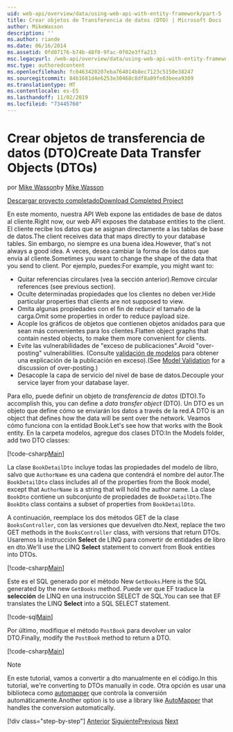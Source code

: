 ```yaml
---
uid: web-api/overview/data/using-web-api-with-entity-framework/part-5
title: Crear objetos de Transferencia de datos (DTO) | Microsoft Docs
author: MikeWasson
description: ''
ms.author: riande
ms.date: 06/16/2014
ms.assetid: 0fd07176-b74b-48f0-9fac-0f02e3ffa213
msc.legacyurl: /web-api/overview/data/using-web-api-with-entity-framework/part-5
msc.type: authoredcontent
ms.openlocfilehash: fc0463420207eba764014b8ec7123c5150e38247
ms.sourcegitcommit: 84b1681d4e6253e30468c8df8a09fe03beea9309
ms.translationtype: MT
ms.contentlocale: es-ES
ms.lasthandoff: 11/02/2019
ms.locfileid: "73445760"
---
```

# <a name="create-data-transfer-objects-dtos"></a><span data-ttu-id="b44ed-102">Crear objetos de transferencia de datos (DTO)</span><span class="sxs-lookup"><span data-stu-id="b44ed-102">Create Data Transfer Objects (DTOs)</span></span>

<span data-ttu-id="b44ed-103">por [Mike Wasson](https://github.com/MikeWasson)</span><span class="sxs-lookup"><span data-stu-id="b44ed-103">by [Mike Wasson](https://github.com/MikeWasson)</span></span>

[<span data-ttu-id="b44ed-104">Descargar proyecto completado</span><span class="sxs-lookup"><span data-stu-id="b44ed-104">Download Completed Project</span></span>](https://github.com/MikeWasson/BookService)

<span data-ttu-id="b44ed-105">En este momento, nuestra API Web expone las entidades de base de datos al cliente.</span><span class="sxs-lookup"><span data-stu-id="b44ed-105">Right now, our web API exposes the database entities to the client.</span></span> <span data-ttu-id="b44ed-106">El cliente recibe los datos que se asignan directamente a las tablas de base de datos.</span><span class="sxs-lookup"><span data-stu-id="b44ed-106">The client receives data that maps directly to your database tables.</span></span> <span data-ttu-id="b44ed-107">Sin embargo, no siempre es una buena idea.</span><span class="sxs-lookup"><span data-stu-id="b44ed-107">However, that's not always a good idea.</span></span> <span data-ttu-id="b44ed-108">A veces, desea cambiar la forma de los datos que envía al cliente.</span><span class="sxs-lookup"><span data-stu-id="b44ed-108">Sometimes you want to change the shape of the data that you send to client.</span></span> <span data-ttu-id="b44ed-109">Por ejemplo, puedes:</span><span class="sxs-lookup"><span data-stu-id="b44ed-109">For example, you might want to:</span></span>

- <span data-ttu-id="b44ed-110">Quitar referencias circulares (vea la sección anterior).</span><span class="sxs-lookup"><span data-stu-id="b44ed-110">Remove circular references (see previous section).</span></span>
- <span data-ttu-id="b44ed-111">Oculte determinadas propiedades que los clientes no deben ver.</span><span class="sxs-lookup"><span data-stu-id="b44ed-111">Hide particular properties that clients are not supposed to view.</span></span>
- <span data-ttu-id="b44ed-112">Omita algunas propiedades con el fin de reducir el tamaño de la carga.</span><span class="sxs-lookup"><span data-stu-id="b44ed-112">Omit some properties in order to reduce payload size.</span></span>
- <span data-ttu-id="b44ed-113">Acople los gráficos de objetos que contienen objetos anidados para que sean más convenientes para los clientes.</span><span class="sxs-lookup"><span data-stu-id="b44ed-113">Flatten object graphs that contain nested objects, to make them more convenient for clients.</span></span>
- <span data-ttu-id="b44ed-114">Evite las vulnerabilidades de "exceso de publicaciones".</span><span class="sxs-lookup"><span data-stu-id="b44ed-114">Avoid "over-posting" vulnerabilities.</span></span> <span data-ttu-id="b44ed-115">(Consulte [validación de modelos](../../formats-and-model-binding/model-validation-in-aspnet-web-api.md) para obtener una explicación de la publicación en exceso).</span><span class="sxs-lookup"><span data-stu-id="b44ed-115">(See [Model Validation](../../formats-and-model-binding/model-validation-in-aspnet-web-api.md) for a discussion of over-posting.)</span></span>
- <span data-ttu-id="b44ed-116">Desacople la capa de servicio del nivel de base de datos.</span><span class="sxs-lookup"><span data-stu-id="b44ed-116">Decouple your service layer from your database layer.</span></span>

<span data-ttu-id="b44ed-117">Para ello, puede definir un objeto de *transferencia de datos* (DTO).</span><span class="sxs-lookup"><span data-stu-id="b44ed-117">To accomplish this, you can define a *data transfer object* (DTO).</span></span> <span data-ttu-id="b44ed-118">Un DTO es un objeto que define cómo se enviarán los datos a través de la red.</span><span class="sxs-lookup"><span data-stu-id="b44ed-118">A DTO is an object that defines how the data will be sent over the network.</span></span> <span data-ttu-id="b44ed-119">Veamos cómo funciona con la entidad Book.</span><span class="sxs-lookup"><span data-stu-id="b44ed-119">Let's see how that works with the Book entity.</span></span> <span data-ttu-id="b44ed-120">En la carpeta modelos, agregue dos clases DTO:</span><span class="sxs-lookup"><span data-stu-id="b44ed-120">In the Models folder, add two DTO classes:</span></span>

[!code-csharp[Main](part-5/samples/sample1.cs)]

<span data-ttu-id="b44ed-121">La clase `BookDetailDto` incluye todas las propiedades del modelo de libro, salvo que `AuthorName` es una cadena que contendrá el nombre del autor.</span><span class="sxs-lookup"><span data-stu-id="b44ed-121">The `BookDetailDto` class includes all of the properties from the Book model, except that `AuthorName` is a string that will hold the author name.</span></span> <span data-ttu-id="b44ed-122">La clase `BookDto` contiene un subconjunto de propiedades de `BookDetailDto`.</span><span class="sxs-lookup"><span data-stu-id="b44ed-122">The `BookDto` class contains a subset of properties from `BookDetailDto`.</span></span>

<span data-ttu-id="b44ed-123">A continuación, reemplace los dos métodos GET de la clase `BooksController`, con las versiones que devuelven dto.</span><span class="sxs-lookup"><span data-stu-id="b44ed-123">Next, replace the two GET methods in the `BooksController` class, with versions that return DTOs.</span></span> <span data-ttu-id="b44ed-124">Usaremos la instrucción **Select** de LINQ para convertir de entidades de libro en dto.</span><span class="sxs-lookup"><span data-stu-id="b44ed-124">We'll use the LINQ **Select** statement to convert from Book entities into DTOs.</span></span>

[!code-csharp[Main](part-5/samples/sample2.cs)]

<span data-ttu-id="b44ed-125">Este es el SQL generado por el método New `GetBooks`.</span><span class="sxs-lookup"><span data-stu-id="b44ed-125">Here is the SQL generated by the new `GetBooks` method.</span></span> <span data-ttu-id="b44ed-126">Puede ver que EF traduce la **selección** de LINQ en una instrucción SELECT de SQL.</span><span class="sxs-lookup"><span data-stu-id="b44ed-126">You can see that EF translates the LINQ **Select** into a SQL SELECT statement.</span></span>

[!code-sql[Main](part-5/samples/sample3.sql)]

<span data-ttu-id="b44ed-127">Por último, modifique el método `PostBook` para devolver un valor DTO.</span><span class="sxs-lookup"><span data-stu-id="b44ed-127">Finally, modify the `PostBook` method to return a DTO.</span></span>

[!code-csharp[Main](part-5/samples/sample4.cs)]

> [!NOTE]
> <span data-ttu-id="b44ed-128">En este tutorial, vamos a convertir a dto manualmente en el código.</span><span class="sxs-lookup"><span data-stu-id="b44ed-128">In this tutorial, we're converting to DTOs manually in code.</span></span> <span data-ttu-id="b44ed-129">Otra opción es usar una biblioteca como [automapper](http://automapper.org/) que controla la conversión automáticamente.</span><span class="sxs-lookup"><span data-stu-id="b44ed-129">Another option is to use a library like [AutoMapper](http://automapper.org/) that handles the conversion automatically.</span></span>
> 
> [!div class="step-by-step"]
> <span data-ttu-id="b44ed-130">[Anterior](part-4.md)
> [Siguiente](part-6.md)</span><span class="sxs-lookup"><span data-stu-id="b44ed-130">[Previous](part-4.md)
[Next](part-6.md)</span></span>
